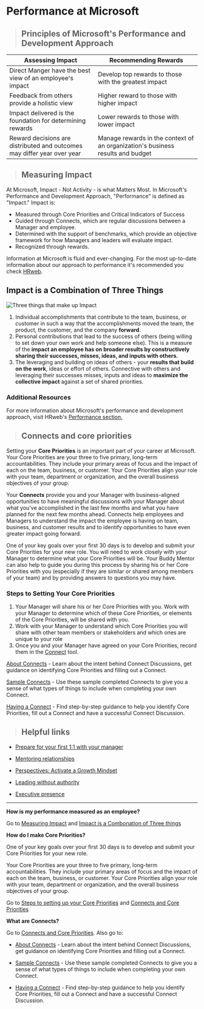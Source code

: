 # Performance at Microsoft

>## Principles of Microsoft's Performance and Development Approach

|Assessing Impact                                                       |Recommending Rewards                                                          |
|-----------------------------------------------------------------------|------------------------------------------------------------------------------|
|Direct Manger have the best view of an employee's impact               |Develop top rewards to those with the greatest impact                         |
|Feedback from others provide a holistic view                           |Higher reward to those with higher impact                                     |
|Impact delivered is the foundation for determining rewards             |Lower rewards to those with lower impact                                      |
|Reward decisions are distributed and outcomes may differ year over year|Manage rewards in the context of an organization's business results and budget|

<!--

If you need any help with editing these tables, please contact [Thomas Martinez](mailto:Thomas.Martinez@microsoft.com)

-->

>## Measuring Impact

At Microsoft, Impact - Not Activity - is what Matters Most. In Microsoft's Performance and Development Approach, "Performance" is defined as "Impact."
Impact is:

- Measured through Core Priorities and Critical Indicators of Success
- Guided through Connects, which are regular discussions between a Manager and employee.
- Determined with the support of benchmarks, which provide an objective framework for how Managers and leaders will evaluate impact.
- Recognized through rewards.

Information at Microsoft is fluid and ever-changing. For the most up-to-date information about our approach to performance it's recommended you check [HRweb](http://hrweb/Pages/default.aspx).

## Impact is a Combination of Three Things

![Three things that make up Impact](../images/WelcomeImages/ThreePartsofImpact.png)

1. Individual accomplishments that contribute to the team, business, or customer in such a way that the accomplishments moved the team, the product, the customer, and the company **forward**.
1. Personal contributions that lead to the success of others (being willing to set down your own work and help someone else). This is a measure of the **impact an employee has on broader results by constructively sharing their successes, misses, ideas, and inputs with others.**
1. The leveraging and building on ideas of others - your **results that build on the work**, ideas or effort of others. Connective with others and leveraging their successes misses, inputs and ideas to **maximize the collective impact** against a set of shared priorities.

### **Additional Resources**

For more information about Microsoft's performance and development approach, visit HRweb's [Performance section.](http://hrweb/career/performance/Pages/default.aspx)

>## Connects and core priorities

Setting your **Core Priorities** is an important part of your career at Microsoft. Your Core Priorities are your three to five primary, long-term accountabilities. They include your primary areas of focus and the impact of each on the team, business, or customer. Your Core Priorities align your role with your team, department or organization, and the overall business objectives of your group.

Your **Connects** provide you and your Manager with business-aligned opportunities to have meaningful discussions with your Manager about what you've accomplished in the last few months and what you have planned for the next few months ahead. Connects help employees and Managers to understand the impact the employee is having on team, business, and customer results and to identify opportunities to have even greater impact going forward.

One of your key goals over your first 30 days is to develop and submit your Core Priorities for your new role. You will need to work closely with your Manager to determine what your Core Priorities will be. Your Buddy Mentor can also help to guide you during this process by sharing his or her Core Priorities with you (especially if they are similar or shared among members of your team) and by providing answers to questions you may have.

### **Steps to Setting Your Core Priorities**

1. Your Manager will share his or her Core Priorities with you. Work with your Manager to determine which of these Core Priorities, or elements of the Core Priorities, will be shared with you.
1. Work with your Manager to understand which Core Priorities you will share with other team members or stakeholders and which ones are unique to your role
1. Once you and your Manager have agreed on your Core Priorities, record them in the [Connect](https://msconnect.microsoft.com/) tool.

[About Connects](http://hrweb/career/performance/Connects/Pages/aboutconnects.aspx) - Learn about the intent behind Connect Discussions, get guidance on identifying Core Priorities and filling out a Connect.

[Sample Connects](http://hrweb/career/performance/Connects/Pages/sampleconnects.aspx) - Use these sample completed Connects to give you a sense of what types of things to include when completing your own Connect.

[Having a Connect](http://hrweb/career/performance/Connects/Pages/connectguide.aspx) - Find step-by-step guidance to help you identify Core Priorities, fill out a Connect and have a successful Connect Discussion.

>## Helpful links

- [Prepare for your first 1:1 with your manager](https://microsoft.sharepoint.com/sites/infopedia/pages/layouts/kcdoc.aspx?k=g07kc-1-1652)

- [Mentoring relationships](https://microsoft.sharepoint.com/sites/infopedia/coreskills/pages/mentoring-relationships.aspx)

- [Perspectives: Activate a Growth Mindset](https://microsoft.sharepoint.com/sites/infopedia/globallearning/pages/perspectives-activate-a-growth-mindset.aspx)

- [Leading without authority](https://microsoft.sharepoint.com/sites/infopedia/coreskills/pages/leading-without-authority.aspx)

- [Executive presence](https://microsoft.sharepoint.com/sites/infopedia/coreskills/pages/executive-presence.aspx)

-----

**How is my performance measured as an employee?**

Go to [Measuring Impact](https://github.com/Azure/fta-playbook/blob/master/ftaplaybook/playbook/Welcome/Performance_at_Microsoft.md#measuring-impact) and [Impact is a Combonation of Three things](https://github.com/Azure/fta-playbook/blob/master/ftaplaybook/playbook/Welcome/Performance_at_Microsoft.md#impact-is-a-combination-of-three-things)

**How do I make Core Priorities?**

One of your key goals over your first 30 days is to develop and submit your Core Priorities for your new role.

Your Core Priorities are your three to five primary, long-term accountabilities. They include your primary areas of focus and the impact of each on the team, business, or customer. Your Core Priorities align your role with your team, department or organization, and the overall business objectives of your group.

Go to [Steps to setting up your Core Priorities](https://github.com/Azure/fta-playbook/blob/master/ftaplaybook/playbook/Welcome/Performance_at_Microsoft.md#steps-to-setting-your-core-priorities) and [Connects and Core Priorities](https://github.com/Azure/fta-playbook/blob/master/ftaplaybook/playbook/Welcome/Performance_at_Microsoft.md#connects-and-core-priorities)


**What are Connects?**

Go to [Connects and Core Priorities](https://github.com/Azure/fta-playbook/blob/master/ftaplaybook/playbook/Welcome/Performance_at_Microsoft.md#connects-and-core-priorities). Also go to:

- [About Connects](http://hrweb/career/performance/Connects/Pages/aboutconnects.aspx) - Learn about the intent behind Connect Discussions, get guidance on identifying Core Priorities and filling out a Connect.

- [Sample Connects](http://hrweb/career/performance/Connects/Pages/sampleconnects.aspx) - Use these sample completed Connects to give you a sense of what types of things to include when completing your own Connect.

- [Having a Connect](http://hrweb/career/performance/Connects/Pages/connectguide.aspx) - Find step-by-step guidance to help you identify Core Priorities, fill out a Connect and have a successful Connect Discussion.
